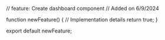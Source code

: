 // feature: Create dashboard component
// Added on 6/9/2024

function newFeature() {
  // Implementation details
  return true;
}

export default newFeature;